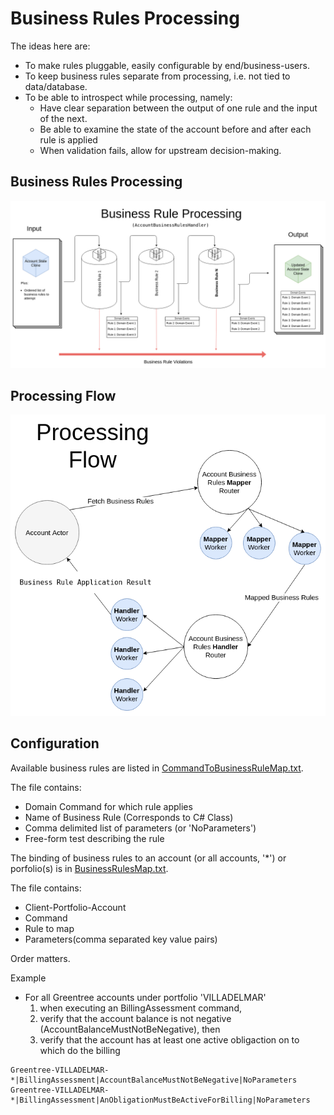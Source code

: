 # Business Rules Processing
The ideas here are:
  - To make rules pluggable, easily configurable by end/business-users.
  - To keep business rules separate from processing, i.e. not tied to data/database.
  - To be able to introspect while processing, namely:
     - Have clear separation between the output of one rule and the input of the next.
     - Be able to examine the state of the account before and after each rule is applied
     - When validation fails, allow for upstream decision-making.
     
## Business Rules Processing
![alt text](Business%20Rules.png "Business Rules Application Process")


##  Processing Flow
![alt text](Billing%20Process.png "Business Rules Processing Flow")

## Configuration
Available business rules are listed in [CommandToBusinessRuleMap.txt](CommandToBusinessRuleMap.txt).

The file contains:
- Domain Command for which rule applies
- Name of Business Rule (Corresponds to C# Class)
- Comma delimited list of parameters (or 'NoParameters')
- Free-form test describing the rule


The binding of business rules to an account (or all accounts, '*') or porfolio(s) is in [BusinessRulesMap.txt](BusinessRulesMap.txt).

The file contains:

- Client-Portfolio-Account
- Command
- Rule to map
- Parameters(comma separated key value pairs)

Order matters.

Example 
- For all Greentree accounts under portfolio 'VILLADELMAR'
  1. when executing an BillingAssessment command, 
  1. verify that the account balance is not negative (AccountBalanceMustNotBeNegative), then
  1. verify that the account has at least one active obligaction on to which do the billing

```text
Greentree-VILLADELMAR-*|BillingAssessment|AccountBalanceMustNotBeNegative|NoParameters
Greentree-VILLADELMAR-*|BillingAssessment|AnObligationMustBeActiveForBilling|NoParameters
```
